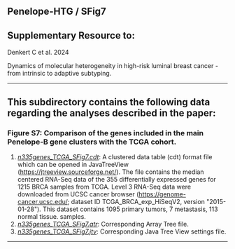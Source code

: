 ## Penelope-HTG / SFig7

## Supplementary Resource to:  

Denkert C et al. 2024 

Dynamics of molecular heterogeneity in high-risk luminal breast cancer - from intrinsic to adaptive subtyping.

************************************************************

## This subdirectory contains the following data regarding the analyses described in the paper:

### Figure S7: Comparison of the genes included in the main Penelope-B gene clusters with the TCGA cohort.

1. [*n335genes_TCGA_SFig7.cdt*](https://github.com/tkarn/Penelope-HTG/blob/main/SFig7/n335genes_TCGA_SFig7.cdt): A clustered data table (cdt) format file which can be opened in JavaTreeView (https://jtreeview.sourceforge.net/). The file contains the median centered RNA-Seq data of the 355 differentially expressed genes for 1215 BRCA samples from TCGA. Level 3 RNA-Seq data were downloaded from UCSC cancer browser (https://genome-cancer.ucsc.edu/; dataset ID TCGA_BRCA_exp_HiSeqV2, version "2015-01-28"). This dataset contains 1095 primary tumors, 7 metastasis, 113 normal tissue.
samples.
2. [*n335genes_TCGA_SFig7.atr*](https://github.com/tkarn/Penelope-HTG/blob/main/SFig7/n335genes_TCGA_SFig7.atr): Corresponding Array Tree file.
3. [*n335genes_TCGA_SFig7.jtv*](https://github.com/tkarn/Penelope-HTG/blob/main/SFig7/n335genes_TCGA_SFig7.jtv): Corresponding Java Tree View settings file.


************************************************************

